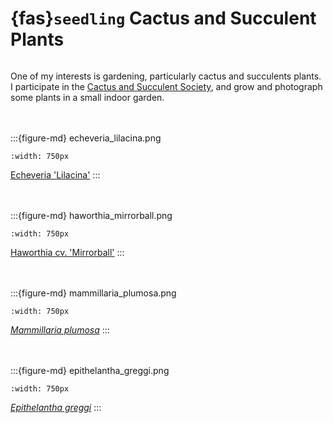 # {fas}`seedling` Cactus and Succulent Plants
```{tags} status:draft, photography, plants
```

One of my interests is gardening, particularly cactus and succulents plants.
I participate in the [Cactus and Succulent Society](https://cactusandsucculentsociety.org), and grow
and photograph some plants in a small indoor garden.

<br /><br />
:::{figure-md} echeveria_lilacina.png

```{image} ../assets/images/echeveria_lilacina.png
:width: 750px
```
[Echeveria 'Lilacina'](https://www.flickr.com/photos/jcook83/49354200627)
:::

<br /><br />
:::{figure-md} haworthia_mirrorball.png

```{image} ../assets/images/haworthia_mirrorball.png
:width: 750px
```
[Haworthia cv. 'Mirrorball'](https://www.flickr.com/photos/jcook83/49803674026)
:::

<br /><br />
:::{figure-md} mammillaria_plumosa.png

```{image} ../assets/images/mammillaria_plumosa.png
:width: 750px
```
[_Mammillaria plumosa_](https://www.flickr.com/photos/jcook83/50912864207)
:::

<br /><br />
:::{figure-md} epithelantha_greggi.png

```{image} ../assets/images/epithelantha_greggi.png
:width: 750px
```
[_Epithelantha greggi_](https://www.flickr.com/photos/jcook83/51963988280)
:::